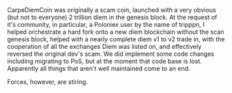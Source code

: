 CarpeDiemCoin was originally a scam coin, launched with a very obvious (but not to everyone) 2 trillion diem in the genesis block. At the request of it's community, in particular, a Poloniex user by the name of tripppn, I helped orchestrate a hard fork onto a new diem blockchain without the scan genesis block, helped with a nearly complete diem v1 to v2 trade in, with the cooperation of all the exchanges Diem was listed on, and effectively reversed the original dev's scam. We did implement some code changes including migrating to PoS, but at the moment that code base is lost. Apparently all things that aren't well maintained come to an end.

Forces, however, are stiring. 
